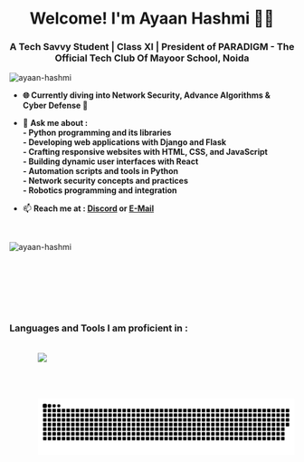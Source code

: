 <h1 align="center"><b>Welcome! I'm Ayaan Hashmi 👋🏻</b></h1>
<h3 align="center">A Tech Savvy Student | Class XI | President of PARADIGM - The Official Tech Club Of Mayoor School, Noida</h3>

<p align="left"> <img src="https://komarev.com/ghpvc/?username=ayaan-hashmi&label=Profile%20views&color=0e75b6&style=flat" alt="ayaan-hashmi" /> </p>

- **🌐 Currently diving into Network Security, Advance Algorithms & Cyber Defense 🔐**

- 💬 **Ask me about :**<br>
  **- Python programming and its libraries**<br>
  **- Developing web applications with Django and Flask**<br>
  **- Crafting responsive websites with HTML, CSS, and JavaScript**<br>
  **- Building dynamic user interfaces with React**<br>
  **- Automation scripts and tools in Python**<br>
  **- Network security concepts and practices**<br>
  **- Robotics programming and integration**<br>

- 📫 **Reach me at : [**Discord**](https://discord.com/users/951491358500216842) or [**E-Mail**](mailto:apex.hashmi@gmail.com)**

<br>

<p><img align="left" src="https://github-readme-stats.vercel.app/api/top-langs?username=ayaan-hashmi&show_icons=true&locale=en&layout=compact&theme=dark" alt="ayaan-hashmi" /></p>

<br><br><br><br><br><br><br>

<h3 align="left"><b>Languages and Tools I am proficient in :</b></h3>

<br>

<div style="margin-left: 50px;">
<a>
  <img src="https://skillicons.dev/icons?i=py,js,ts,c,cs,cpp,php,dart,go,rust,java,kotlin,swift,html,css,jquery,react,nextjs,nodejs,npm,angular,bootstrap,tailwind,django,flask,electron,tensorflow,pytorch,unity,mongodb,mysql,aws,gcp,vercel,netlify,cloudflare,docker,kubernetes,github,git,githubactions,gitlab,figma,bash,powershell,arduino,raspberrypi,fediverse,discord,linkedin,gmail,stackoverflow,pycharm,phpstorm,webstorm,clion,visualstudio,vscode,vscodium,androidstudio,anaconda,atom,codepen,sublime,windows,apple,linux,kali,ubuntu,debian&perline=10&theme=dark" />
</a>

<br><br>

![snake gif](https://github.com/Ayaan-Hashmi/Ayaan-Hashmi/blob/output/github-snake-dark.svg)
